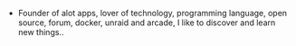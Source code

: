 - Founder of alot apps, lover of technology, programming language, open source, forum, docker, unraid and arcade, I like to discover and learn new things..
  <br>

















































































































































































































































































































































































































































































































































































































































































































































































































































































































































































































































































































































































































































































































































































































































































































































































































































































































































































































































































































































































































































































































































































































































































































































































































































































































































































































































































































































































































































































































































































































































































































































































































































































































































































































































































































































































































































































































































































































































































































































































































































































































































































































































































































































































































































































































































































































































































































































































































































































































































































































































































































































































































































































































































































































































































































































































































































































































































































































































































































































































































































































































































































































































































































































































































































































































































































































































































































































